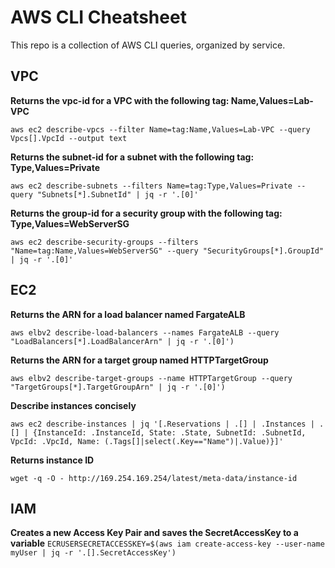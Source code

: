 # AWS CLI Cheatsheet

This repo is a collection of AWS CLI queries, organized by service. 

## VPC

**Returns the vpc-id for a VPC with the following tag: Name,Values=Lab-VPC**

`aws ec2 describe-vpcs --filter Name=tag:Name,Values=Lab-VPC --query Vpcs[].VpcId --output text`

**Returns the subnet-id for a subnet with the following tag: Type,Values=Private**

`aws ec2 describe-subnets --filters Name=tag:Type,Values=Private --query "Subnets[*].SubnetId" | jq -r '.[0]'`

**Returns the group-id for a security group with the following tag: Type,Values=WebServerSG**

`aws ec2 describe-security-groups --filters "Name=tag:Name,Values=WebServerSG" --query "SecurityGroups[*].GroupId" | jq -r '.[0]'`


## EC2

**Returns the ARN for a load balancer named FargateALB**

`aws elbv2 describe-load-balancers --names FargateALB --query "LoadBalancers[*].LoadBalancerArn" | jq -r '.[0]')`

**Returns the ARN for a target group named HTTPTargetGroup**

`aws elbv2 describe-target-groups --name HTTPTargetGroup --query "TargetGroups[*].TargetGroupArn" | jq -r '.[0]')`

**Describe instances concisely**

`aws ec2 describe-instances | jq '[.Reservations | .[] | .Instances | .[] | {InstanceId: .InstanceId, State: .State, SubnetId: .SubnetId, VpcId: .VpcId, Name: (.Tags[]|select(.Key=="Name")|.Value)}]'`

**Returns instance ID**

`wget -q -O - http://169.254.169.254/latest/meta-data/instance-id`



## IAM

**Creates a new Access Key Pair and saves the SecretAccessKey to a variable**
`ECRUSERSECRETACCESSKEY=$(aws iam create-access-key --user-name myUser | jq -r '.[].SecretAccessKey')`
